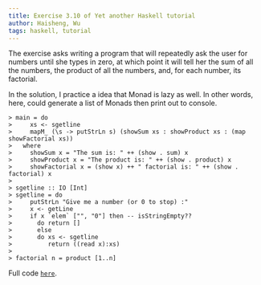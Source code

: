 ```yaml
---
title: Exercise 3.10 of Yet another Haskell tutorial
author: Haisheng, Wu
tags: haskell, tutorial
---
```


The exercise asks writing a program that will repeatedly ask the user for numbers until she types in zero, at which point it will tell her the sum of all the numbers, the product of all the numbers, and, for each number, its factorial.

In the solution, I practice a idea that Monad is lazy as well. In other words, here, could generate a list of Monads then print out to console.

~~~~~
> main = do  
>     xs <- sgetline  
>     mapM_ (\s -> putStrLn s) (showSum xs : showProduct xs : (map showFactorial xs))
>   where   
>     showSum x = "The sum is: " ++ (show . sum) x  
>     showProduct x = "The product is: " ++ (show . product) x  
>     showFactorial x = (show x) ++ " factorial is: " ++ (show . factorial) x  
>       
> sgetline :: IO [Int]  
> sgetline = do  
>     putStrLn "Give me a number (or 0 to stop) :"    
>     x <- getLine  
>     if x `elem` ["", "0"] then -- isStringEmpty??  
>       do return []  
>       else  
>       do xs <- sgetline  
>          return ((read x):xs)  
>   
> factorial n = product [1..n]
~~~~~

Full code [`here`](/codes/yaht-3.10.lhs).
